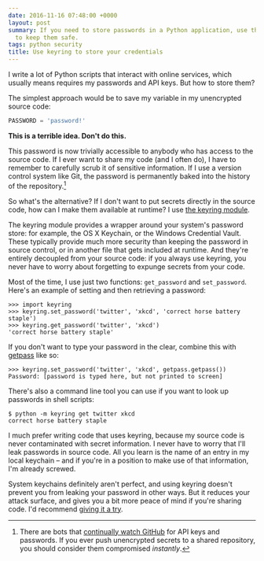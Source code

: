 ```yaml
---
date: 2016-11-16 07:48:00 +0000
layout: post
summary: If you need to store passwords in a Python application, use the keyring module
  to keep them safe.
tags: python security
title: Use keyring to store your credentials
---
```


I write a lot of Python scripts that interact with online services, which usually means requires my passwords and API keys.
But how to store them?

The simplest approach would be to save my variable in my unencrypted source code:

```python
PASSWORD = 'password!'
```

**This is a terrible idea.  Don't do this.**

This password is now trivially accessible to anybody who has access to the source code.
If I ever want to share my code (and I often do), I have to remember to carefully scrub it of sensitive information.
If I use a version control system like Git, the password is permanently baked into the history of the repository.[^1]

[^1]: There are bots that [continually watch GitHub](http://www.theregister.co.uk/2015/01/06/dev_blunder_shows_github_crawling_with_keyslurping_bots/) for API keys and passwords.
If you ever push unencrypted secrets to a shared repository, you should consider them compromised *instantly*.

So what's the alternative?
If I don't want to put secrets directly in the source code, how can I make them available at runtime?
I use [the keyring module](https://pypi.org/project/keyring/).

<!-- summary -->

The keyring module provides a wrapper around your system's password store: for example, the OS X Keychain, or the Windows Credential Vault.
These typically provide much more security than keeping the password in source control, or in another file that gets included at runtime.
And they're entirely decoupled from your source code: if you always use keyring, you never have to worry about forgetting to expunge secrets from your code.

Most of the time, I use just two functions: `get_password` and `set_password`.
Here's an example of setting and then retrieving a password:

```pycon
>>> import keyring
>>> keyring.set_password('twitter', 'xkcd', 'correct horse battery staple')
>>> keyring.get_password('twitter', 'xkcd')
'correct horse battery staple'
```

If you don't want to type your password in the clear, combine this with [getpass][getpass] like so:

```pycon
>>> keyring.set_password('twitter', 'xkcd', getpass.getpass())
Password: [password is typed here, but not printed to screen]
```

There's also a command line tool you can use if you want to look up passwords in shell scripts:

```console
$ python -m keyring get twitter xkcd
correct horse battery staple
```

I much prefer writing code that uses keyring, because my source code is never contaminated with secret information.
I never have to worry that I'll leak passwords in source code.
All you learn is the name of an entry in my local keychain – and if you're in a position to make use of that information, I'm already screwed.

[getpass]: https://docs.python.org/3.5/library/getpass.html

System keychains definitely aren't perfect, and using keyring doesn't prevent you from leaking your password in other ways.
But it reduces your attack surface, and gives you a bit more peace of mind if you're sharing code.
I'd recommend [giving it a try](https://pypi.org/project/keyring/).
